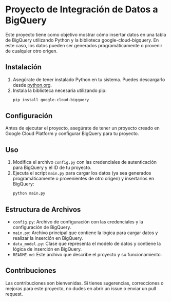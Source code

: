 
# Proyecto de Integración de Datos a BigQuery

Este proyecto tiene como objetivo mostrar cómo insertar datos en una tabla de BigQuery utilizando Python y la biblioteca google-cloud-bigquery. En este caso, los datos pueden ser generados programáticamente o provenir de cualquier otro origen.

## Instalación

1. Asegúrate de tener instalado Python en tu sistema. Puedes descargarlo desde [python.org](https://www.python.org/downloads/).
2. Instala la biblioteca necesaria utilizando pip:
    ```bash
    pip install google-cloud-bigquery
    ```

## Configuración

Antes de ejecutar el proyecto, asegúrate de tener un proyecto creado en Google Cloud Platform y configurar BigQuery para tu proyecto.

## Uso

1. Modifica el archivo `config.py` con las credenciales de autenticación para BigQuery y el ID de tu proyecto.
2. Ejecuta el script `main.py` para cargar los datos (ya sea generados programáticamente o provenientes de otro origen) y insertarlos en BigQuery:
    ```bash
    python main.py
    ```

## Estructura de Archivos

- `config.py`: Archivo de configuración con las credenciales y la configuración de BigQuery.
- `main.py`: Archivo principal que contiene la lógica para cargar datos y realizar la inserción en BigQuery.
- `data_model.py`: Clase que representa el modelo de datos y contiene la lógica de inserción en BigQuery.
- `README.md`: Este archivo que describe el proyecto y su funcionamiento.

## Contribuciones

Las contribuciones son bienvenidas. Si tienes sugerencias, correcciones o mejoras para este proyecto, no dudes en abrir un issue o enviar un pull request.